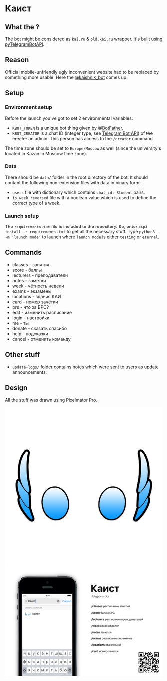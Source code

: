 # Каист

## What the ?
The bot might be considered as `kai.ru` & `old.kai.ru` wrapper. It's built using [pyTelegramBotAPI][1].

## Reason
Official mobile-unfriendly ugly inconvenient website had to be replaced by something more usable. Here the [@kaishnik_bot][2] comes up.

## Setup

### Environment setup
Before the launch you've got to set 2 environmental variables:
* `KBOT_TOKEN` is a unique bot thing given by [@BotFather][3].
* `KBOT_CREATOR` is a chat ID (integer type, see [Telegram Bot API][4]) of ~~the creator~~ an admin. This person has access to the `/creator` command.

The time zone should be set to `Europe/Moscow` as well (since the university's located in Kazan in Moscow time zone).

### Data
There should be `data/` folder in the root directory of the bot. It should contant the following non-extension files with data in binary form:
* `users` file with dictionary which contains `chat_id: Student` pairs.
* `is_week_reversed` file with a boolean value which is used to define the correct type of a week. 

### Launch setup
The `requirements.txt` file is included to the repository. So, enter `pip3 install -r requirements.txt` to get all the necessary stuff.
Type `python3 . -m 'launch mode'` to launch where `launch mode` is either `testing` or `eternal`.

## Commands
* classes - занятия
* score - баллы
* lecturers - преподаватели
* notes - заметки
* week - чётность недели
* exams - экзамены
* locations - здания КАИ
* card - номер зачётки
* brs - что за БРС?
* edit - изменить расписание
* login - настройки
* me - ты
* donate - сказать спасибо
* help - подсказки
* cancel - отменить команду

## Other stuff
* `update-logs/` folder contains notes which were sent to users as update announcements.

## Design
All the stuff was drawn using Pixelmator Pro. 

![kaishnik_bot logo][5]
![kaishnik_bot poster][6]


[1]: https://github.com/eternnoir/pyTelegramBotAPI "Repository of pyTelegramBotAPI"
[2]: https://telegram.me/kaishnik_bot "Open the bot in Telegram"
[3]: https://telegram.me/BotFather "Open BotFather in Telegram"
[4]: https://core.telegram.org/bots/api "Telegram Bot API official reference"
[5]: https://github.com/AiratK/kaishnik-bot/blob/master/design/logo.png "kaishnik-bot logo"
[6]: https://github.com/AiratK/kaishnik-bot/blob/master/design/poster.png "kaishnik-bot poster"
